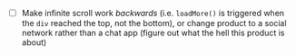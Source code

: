- [ ] Make infinite scroll work *backwards* (i.e. `loadMore()` is triggered when the `div` reached the top, not the bottom), or change product to a social network rather than a chat app (figure out what the hell this product is about)
